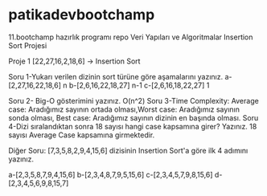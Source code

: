 # patikadevbootchamp
11.bootchamp hazırlık programı repo
Veri Yapıları ve Algoritmalar Insertion Sort Projesi

Proje 1
[22,27,16,2,18,6] -> Insertion Sort

Soru 1-Yukarı verilen dizinin sort türüne göre aşamalarını yazınız.
a-[2,27,16,22,18,6] n
b-[2,6,16,22,18,27] n-1
c-[2,6,16,18,22,27] 1

Soru 2- Big-O gösterimini yazınız.
O(n^2)
Soru 3-Time Complexity: Average case: Aradığımız sayının ortada olması,Worst case: Aradığımız sayının sonda olması, Best case: Aradığımız sayının dizinin en başında olması.
Soru 4-Dizi sıralandıktan sonra 18 sayısı hangi case kapsamına girer? Yazınız.
18 sayısı Average Case kapsamına girmektedir.


Diğer Soru:
[7,3,5,8,2,9,4,15,6] dizisinin Insertion Sort'a göre ilk 4 adımını yazınız.

a-[2,3,5,8,7,9,4,15,6]
b-[2,3,4,8,7,9,5,15,6]
c-[2,3,4,5,7,9,8,15,6]
d-[2,3,4,5,6,9,8,15,7]





